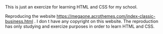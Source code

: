 This is just an exercize for learning HTML and CSS for my school.

Reproducing the website https://megaone.acrothemes.com/index-classic-business.html . I don t have any copyright on this website. The reproduction has only studying and exercize purposes in order to learn HTML and CSS.